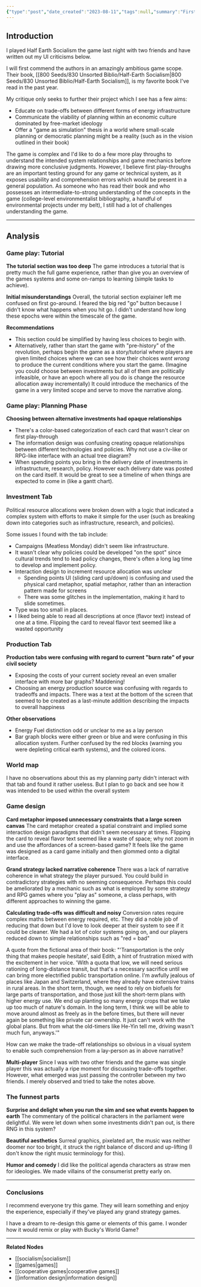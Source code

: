 ```yaml
---
{"type":"post","date_created":"2023-08-11","tags":null,"summary":"First thoughts and UI criticisms of the socialist planning game.","layout":null,"banner":null,"status":"draft","date_modified":"2023-08-11","dg-publish":true,"permalink":"/000-essays/half-earth-game-review/","dgPassFrontmatter":true,"created":"2023-10-20T12:45:09.000-05:00","updated":"2023-10-27T15:38:25.140-05:00"}
---
```




## Introduction
I played Half Earth Socialism the game last night with two friends and have written out my UI criticisms below. 

I will first commend the authors in an amazingly ambitious game scope. Their book, [[800 Seeds/830 Unsorted Biblio/Half-Earth Socialism\|800 Seeds/830 Unsorted Biblio/Half-Earth Socialism]], is my favorite book I've read in the past year.

My critique only seeks to further their project which I see has a few aims:
- Educate on trade-offs between different forms of energy infrastructure
- Communicate the viability of planning within an economic culture dominated by free-market ideology
- Offer a "game as simulation" thesis in a world where small-scale planning or democratic planning might be a reality (such as in the vision outlined in their book)

The game is complex and I'd like to do a few more play throughs to understand the intended system relationships and game mechanics before drawing more conclusive judgments. However, I believe first play-throughs are an important testing ground for any game or technical system, as it exposes usability and comprehension errors which would be present in a general population. As someone who has read their book and who possesses an intermediate-to-strong understanding of the concepts in the game (college-level environmentalist bibliography, a handful of environmental projects under my belt), I still had a lot of challenges understanding the game. 

---
## Analysis

### Game play: Tutorial

**The tutorial section was too deep**
The game introduces a tutorial that is pretty much the full game experience, rather than give you an overview of the games systems and some on-ramps to learning (simple tasks to achieve). 

**Initial misunderstandings**
Overall, the tutorial section explainer left me confused on first go-around. I feared the big red "go" button because I didn't know what happens when you hit go. I didn't understand how long these epochs were within the timescale of the game.

**Recommendations**
- This section could be simplified by having less choices to begin with. 
- Alternatively, rather than start the game with "pre-history" of the revolution, perhaps begin the game as a story/tutorial where players are given limited choices where we can see how their choices *went wrong* to produce the current conditions where you start the game. (Imagine you could choose between investments but all of them are politically infeasible, or have an epoch where all you do is change the resource allocation away incrementally) It could introduce the mechanics of the game in a very limited scope and serve to move the narrative along. 

### Game play: Planning Phase

**Choosing between alternative investments had opaque relationships**
- There's a color-based categorization of each card that wasn't clear on first play-through
- The information design was confusing creating opaque relationships between different technologies and policies. Why not use a civ-like or RPG-like interface with an actual tree diagram?
- When spending points you bring in the delivery date of investments in infrastructure, research, policy. However each delivery date was posted on the card itself. It would be great to see a timeline of when things are expected to come in (like a gantt chart).

### Investment Tab

Political resource allocations were broken down with a logic that indicated a complex system with efforts to make it simple for the user (such as breaking down into categories such as infrastructure, research, and policies). 

Some issues I found with the tab include:
- Campaigns (Meatless Monday) didn't seem like infrastructure.
- It wasn't clear why policies could be developed "on the spot" since cultural trends tend to lead policy changes, there's often a long lag time to develop and implement policy. 
- Interaction design to increment resource allocation was unclear
	- Spending points UI (sliding card up/down) is confusing and used the physical card metaphor, spatial metaphor, rather than an interaction pattern made for screens
	- There was some glitches in the implementation, making it hard to slide sometimes. 
- Type was too small in places.
- I liked being able to read all descriptions at once (flavor text) instead of one at a time. Flipping the card to reveal flavor text seemed like a wasted opportunity

### Production Tab 
**Production tabs were confusing with regard to current "burn rate" of your civil society** 
- Exposing the costs of your current society reveal an even smaller interface with more bar graphs? Maddening!
- Choosing an energy production source was confusing with regards to tradeoffs and impacts. There was a text at the bottom of the screen that seemed to be created as a last-minute addition describing the impacts to overall happiness

**Other observations**
- Energy Fuel distinction odd or unclear to me as a lay person
- Bar graph blocks were either green or blue and were confusing in this allocation system. Further confused by the red blocks (warning you were depleting critical earth systems), and the colored icons.

### World map
I have no observations about this as my planning party didn't interact with that tab and found it rather useless. But I plan to go back and see how it was intended to be used within the overall system

### Game design

**Card metaphor imposed unnecessary constraints that a large screen canvas**
The card metaphor created a spatial constraint and implied some interaction design paradigms that didn't seem necessary at times. Flipping the card to reveal flavor text seemed like a waste of space; why not zoom in and use the affordances of a screen-based game? It feels like the game was designed as a card game initially and then glommed onto a digital interface. 

**Grand strategy lacked narrative coherence**
There was a lack of narrative coherence in what strategy the player pursued. You could build in contradictory strategies with no seeming consequence. Perhaps this could be ameliorated by a mechanic such as what is employed by some strategy and RPG games where you "play as" someone, a class perhaps, with different approaches to winning the game.

**Calculating trade-offs was difficult and noisy**
Conversion rates require complex maths between energy required, etc. They did a noble job of reducing that down but I'd love to look deeper at their system to see if it could be cleaner. We had a lot of color systems going on, and our players reduced down to simple relationships such as "red = bad"

A quote from the fictional area of their book: 
"'Transportation is the only thing that makes people hesitate', said Edith, a hint of frustration mixed with the excitement in her voice. 'With a quota that low, we will need serious rationing of long-distance transit, but that's a necessary sacrifice until we can bring more electrified public transportation online. I'm awfully jealous of places like Japan and Switzerland, where they already have extensive trains in rural areas. In the short term, though, we need to rely on biofuels for large parts of transportation, and those just kill the short-term plans with higher energy use. We end up planting so many energy crops that we take up too much of nature's domain. In the long term, I think we will be able to move around almost as freely as in the before times, but there will never again be something like private car ownership. It just can't work with the global plans. But from what the old-timers like He-Yin tell me, driving wasn't much fun, anyways.'"

How can we make the trade-off relationships so obvious in a visual system to enable such comprehension from a lay-person as in above narrative?

**Multi-player**
Since I was with two other friends and the game was single player this was actually a ripe moment for discussing trade-offs together. However, what emerged was just passing the controller between my two friends. I merely observed and tried to take the notes above. 

### The funnest parts
**Surprise and delight when you run the sim and see what events happen to earth**
The commentary of the political characters in the parliament were delightful. We were let down when some investments didn't pan out, is there RNG in this system? 

**Beautiful aesthetics**
Surreal graphics, pixelated art, the music was neither doomer nor too bright, it struck the right balance of discord and up-lifting (I don't know the right music terminology for this).

**Humor and comedy**
I did like the political agenda characters as straw men for ideologies. We made villains of the consumerist pretty early on.

---
### Conclusions
I recommend everyone try this game. They will learn something and enjoy the experience, especially if they've played any grand strategy games. 

I have a dream to re-design this game or elements of this game. I wonder how it would remix or play with Bucky's World Game?

---

**Related Nodes**
- [[socialism\|socialism]] 
- [[games\|games]]
- [[cooperative games\|cooperative games]]
- [[information design\|information design]]

